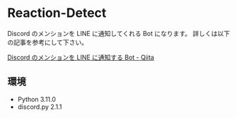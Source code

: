 # Reaction-Detect

Discord のメンションを LINE に通知してくれる Bot になります。
詳しくは以下の記事を参考にして下さい。

[Discord のメンションを LINE に通知する Bot - Qiita](https://qiita.com/Pumila/items/db71cf169748e0724d5a)

## 環境

- Python 3.11.0
- discord.py 2.1.1
